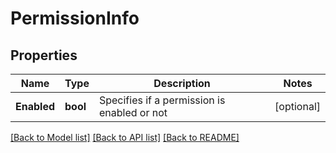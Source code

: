 # PermissionInfo

## Properties
Name | Type | Description | Notes
------------ | ------------- | ------------- | -------------
**Enabled** | **bool** | Specifies if a permission is enabled or not | [optional] 

[[Back to Model list]](../README.md#documentation-for-models) [[Back to API list]](../README.md#documentation-for-api-endpoints) [[Back to README]](../README.md)



